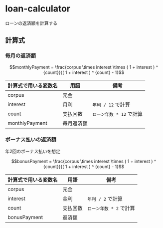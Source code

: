 # loan-calculator

ローンの返済額を計算する

## 計算式

### 毎月の返済額

```math
monthlyPayment = \frac{corpus \times interest \times ( 1 + interest ) ^ {count}}{( 1 + interest ) ^ {count} - 1}
```

| 計算式で用いる変数名 | 用語 | 備考 |
|---|---|---|
| corpus | 元金 | |
| interest | 月利 | `年利 / 12` で計算 |
| count | 支払回数 | `ローン年数 * 12` で計算 |
| monthlyPayment | 毎月返済額 | |

### ボーナス払いの返済額

年2回のボーナス払いを想定

```math
bonusPayment = \frac{corpus \times interest \times ( 1 + interest ) ^ {count}}{( 1 + interest ) ^ {count} - 1}
```

| 計算式で用いる変数名 | 用語 | 備考 |
|---|---|---|
| corpus | 元金 | |
| interest | 金利 | `年利 / 2` で計算 |
| count | 支払回数 | `ローン年数 * 2` で計算 |
| bonusPayment | 返済額 | |
